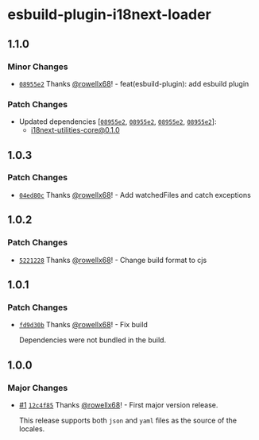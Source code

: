 # esbuild-plugin-i18next-loader

## 1.1.0

### Minor Changes

- [`08955e2`](https://github.com/rowellx68/i18next-utilities/commit/08955e27cc9b7ecf31e7c62ca14bf2a512b9a582) Thanks [@rowellx68](https://github.com/rowellx68)! - feat(esbuild-plugin): add esbuild plugin

### Patch Changes

- Updated dependencies [[`08955e2`](https://github.com/rowellx68/i18next-utilities/commit/08955e27cc9b7ecf31e7c62ca14bf2a512b9a582), [`08955e2`](https://github.com/rowellx68/i18next-utilities/commit/08955e27cc9b7ecf31e7c62ca14bf2a512b9a582), [`08955e2`](https://github.com/rowellx68/i18next-utilities/commit/08955e27cc9b7ecf31e7c62ca14bf2a512b9a582), [`08955e2`](https://github.com/rowellx68/i18next-utilities/commit/08955e27cc9b7ecf31e7c62ca14bf2a512b9a582)]:
  - i18next-utilities-core@0.1.0

## 1.0.3

### Patch Changes

- [`04ed80c`](https://github.com/rowellx68/esbuild-plugin-i18next-loader/commit/04ed80cc0a1f3517d48f43e882d2c5b09dbe56c2) Thanks [@rowellx68](https://github.com/rowellx68)! - Add watchedFiles and catch exceptions

## 1.0.2

### Patch Changes

- [`5221228`](https://github.com/rowellx68/esbuild-plugin-i18next-loader/commit/5221228cd026849d17798dfb090916dea004fcfc) Thanks [@rowellx68](https://github.com/rowellx68)! - Change build format to cjs

## 1.0.1

### Patch Changes

- [`fd9d30b`](https://github.com/rowellx68/esbuild-plugin-i18next-loader/commit/fd9d30b230dc8f6b5b5938de61577155f62c2d6b) Thanks [@rowellx68](https://github.com/rowellx68)! - Fix build

  Dependencies were not bundled in the build.

## 1.0.0

### Major Changes

- [#1](https://github.com/rowellx68/esbuild-plugin-i18next-loader/pull/1) [`12c4f85`](https://github.com/rowellx68/esbuild-plugin-i18next-loader/commit/12c4f853beb4d60754d5962a5e70dc1849b7191e) Thanks [@rowellx68](https://github.com/rowellx68)! - First major version release.

  This release supports both `json` and `yaml` files as the source of the locales.
